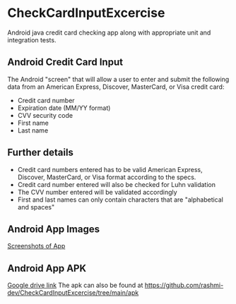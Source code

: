 # CheckCardInputExcercise
Android java credit card checking app along with appropriate unit and integration tests.

## Android Credit Card Input

The Android "screen" that will allow a user to enter and submit the following data from an American Express, Discover, MasterCard, or Visa credit card:
 * Credit card number
 * Expiration date (MM/YY format)
 * CVV security code
 * First name
 * Last name

## Further details
 * Credit card numbers entered has to be valid American Express, Discover, MasterCard, or Visa format according to the specs.
 * Credit card number entered will also be checked for Luhn validation
 * The CVV number entered will be validated accordingly
 * First and last names can only contain characters that are "alphabetical and spaces"
 
## Android App Images
[Screenshots of App](https://drive.google.com/drive/folders/1rSLl-L1BJuz5gc6RwdKOqAMh0tfn0Wqj?usp=sharing)

 
## Android App APK
[Google drive link](https://drive.google.com/file/d/1MnQQzZLS4_hssLAOgGzVf0TQRdf4ZFlK/view)
The apk can also be found at https://github.com/rashmi-dev/CheckCardInputExcercise/tree/main/apk
